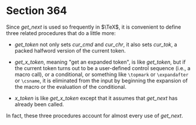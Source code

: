 # Section 364

Since *get_next* is used so frequently in $\TeX$, it is convenient to define three related procedures that do a little more:

- *get_token* not only sets *cur_cmd* and *cur_chr*, it also sets *cur_tok*, a packed halfword version of the current token.

- *get_x_token*, meaning "get an expanded token", is like *get_token*, but if the current token turns out to be a user-defined control sequence (i.e., a macro call), or a conditional, or something like `\topmark` or `\expandafter` or `\csname`, it is eliminated from the input by beginning the expansion of the macro or the evaluation of the conditional.

- *x_token* is like *get_x_token* except that it assumes that *get_next* has already been called.

In fact, these three procedures account for almost every use of *get_next*.

